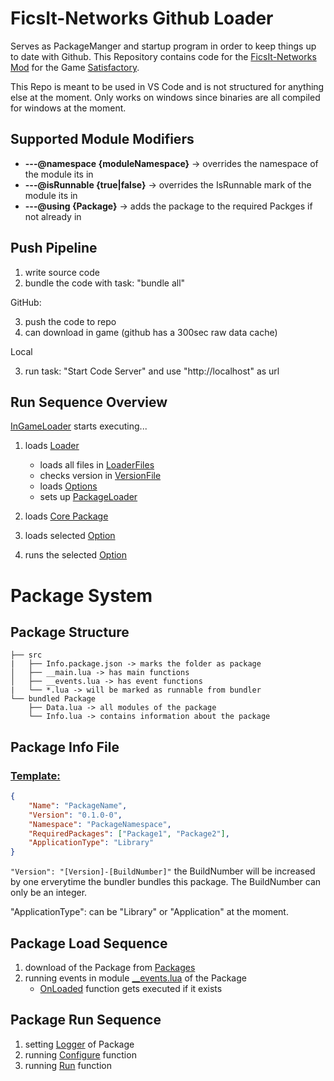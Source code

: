 # FicsIt-Networks Github Loader

Serves as PackageManger and startup program in order to keep things up to date with Github.
This Repository contains code for the [FicsIt-Networks Mod](https://github.com/Panakotta00/FicsIt-Networks) for the Game [Satisfactory](https://www.satisfactorygame.com).

This Repo is meant to be used in VS Code and is not structured for anything else at the moment.
Only works on windows since binaries are all compiled for windows at the moment.

## Supported Module Modifiers

-   **---@namespace {moduleNamespace}** -> overrides the namespace of the module its in
-   **---@isRunnable {true|false}** -> overrides the IsRunnable mark of the module its in
-   **---@using {Package}** -> adds the package to the required Packges if not already in

## Push Pipeline

1. write source code
2. bundle the code with task: "bundle all"

GitHub:

3. push the code to repo
4. can download in game (github has a 300sec raw data cache)

Local

3. run task: "Start Code Server" and use "http://localhost" as url 

## Run Sequence Overview

[InGameLoader](https://github.com/derFreemaker/Satisfactory/blob/main/Github-Loading/GithubLoaderInGame.lua) starts executing...

1. loads [Loader](https://github.com/derFreemaker/Satisfactory/blob/main/Github-Loading/Loader.lua)

    - loads all files in [LoaderFiles](https://github.com/derFreemaker/Satisfactory/blob/main/Github-Loading/Loader/)
    - checks version in [VersionFile](https://github.com/derFreemaker/Satisfactory/blob/main/Github-Loading/Version.latest.txt)
    - loads [Options](https://github.com/derFreemaker/Satisfactory/blob/main/Github-Loading/00_Options.lua)
    - sets up [PackageLoader](https://github.com/derFreemaker/Satisfactory/blob/main/Github-Loading/Loader/100_PackageLoader.lua)

2. loads [Core Package](https://github.com/derFreemaker/Satisfactory/blob/main/src/Core)
3. loads selected [Option](https://github.com/derFreemaker/Satisfactory/blob/main/Github-Loading/GithubLoaderInGame.lua#L2)
4. runs the selected [Option](https://github.com/derFreemaker/Satisfactory/blob/main/Github-Loading/GithubLoaderInGame.lua#L2)

# Package System

## Package Structure

```text
├── src
|   ├── Info.package.json -> marks the folder as package
│   ├── __main.lua -> has main functions
│   ├── __events.lua -> has event functions
|   └── *.lua -> will be marked as runnable from bundler
└── bundled Package
    ├── Data.lua -> all modules of the package
    └── Info.lua -> contains information about the package

```

## Package Info File

### [Template:](https://github.com/derFreemaker/Satisfactory/blob/main/PackageTemplate/Info.package.json)

```json
{
	"Name": "PackageName",
	"Version": "0.1.0-0",
	"Namespace": "PackageNamespace",
	"RequiredPackages": ["Package1", "Package2"],
	"ApplicationType": "Library"
}
```

`"Version": "[Version]-[BuildNumber]"` the BuildNumber will be increased by one erverytime the bundler bundles this package.
The BuildNumber can only be an integer.

"ApplicationType": can be "Library" or "Application" at the moment.

## Package Load Sequence

1. download of the Package from [Packages](https://github.com/derFreemaker/Satisfactory/blob/main/Packages/)
2. running events in module [\_\_events.lua](https://github.com/derFreemaker/Satisfactory/blob/main/PackageTemplate/__events.lua) of the Package
    - [OnLoaded](https://github.com/derFreemaker/Satisfactory/blob/main/PackageTemplate/__events.lua#L4) function gets executed if it exists

## Package Run Sequence

1. setting [Logger](https://github.com/derFreemaker/Satisfactory/blob/main/PackageTemplate/__main.lua#L2) of Package
2. running [Configure](https://github.com/derFreemaker/Satisfactory/blob/main/PackageTemplate/__main.lua#L5) function
3. running [Run](https://github.com/derFreemaker/Satisfactory/blob/main/PackageTemplate/__main.lua#L9) function
